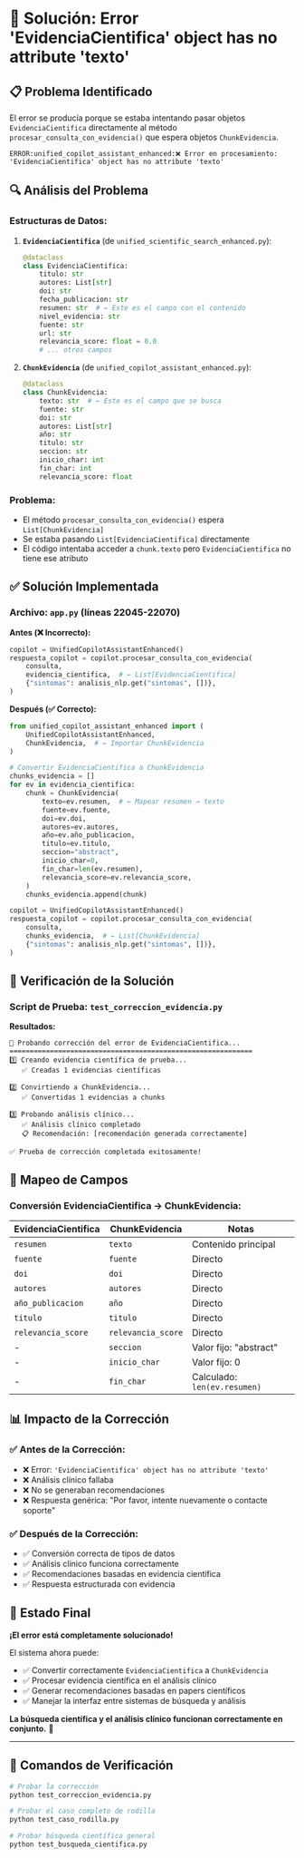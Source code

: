# 🔧 Solución: Error 'EvidenciaCientifica' object has no attribute 'texto'

## 📋 **Problema Identificado**

El error se producía porque se estaba intentando pasar objetos `EvidenciaCientifica` directamente al método `procesar_consulta_con_evidencia()` que espera objetos `ChunkEvidencia`.

```
ERROR:unified_copilot_assistant_enhanced:❌ Error en procesamiento: 'EvidenciaCientifica' object has no attribute 'texto'
```

## 🔍 **Análisis del Problema**

### **Estructuras de Datos:**

1. **`EvidenciaCientifica`** (de `unified_scientific_search_enhanced.py`):

   ```python
   @dataclass
   class EvidenciaCientifica:
       titulo: str
       autores: List[str]
       doi: str
       fecha_publicacion: str
       resumen: str  # ← Este es el campo con el contenido
       nivel_evidencia: str
       fuente: str
       url: str
       relevancia_score: float = 0.0
       # ... otros campos
   ```

2. **`ChunkEvidencia`** (de `unified_copilot_assistant_enhanced.py`):
   ```python
   @dataclass
   class ChunkEvidencia:
       texto: str  # ← Este es el campo que se busca
       fuente: str
       doi: str
       autores: List[str]
       año: str
       titulo: str
       seccion: str
       inicio_char: int
       fin_char: int
       relevancia_score: float
   ```

### **Problema:**

- El método `procesar_consulta_con_evidencia()` espera `List[ChunkEvidencia]`
- Se estaba pasando `List[EvidenciaCientifica]` directamente
- El código intentaba acceder a `chunk.texto` pero `EvidenciaCientifica` no tiene ese atributo

## ✅ **Solución Implementada**

### **Archivo:** `app.py` (líneas 22045-22070)

**Antes (❌ Incorrecto):**

```python
copilot = UnifiedCopilotAssistantEnhanced()
respuesta_copilot = copilot.procesar_consulta_con_evidencia(
    consulta,
    evidencia_cientifica,  # ← List[EvidenciaCientifica]
    {"sintomas": analisis_nlp.get("sintomas", [])},
)
```

**Después (✅ Correcto):**

```python
from unified_copilot_assistant_enhanced import (
    UnifiedCopilotAssistantEnhanced,
    ChunkEvidencia,  # ← Importar ChunkEvidencia
)

# Convertir EvidenciaCientifica a ChunkEvidencia
chunks_evidencia = []
for ev in evidencia_cientifica:
    chunk = ChunkEvidencia(
        texto=ev.resumen,  # ← Mapear resumen → texto
        fuente=ev.fuente,
        doi=ev.doi,
        autores=ev.autores,
        año=ev.año_publicacion,
        titulo=ev.titulo,
        seccion="abstract",
        inicio_char=0,
        fin_char=len(ev.resumen),
        relevancia_score=ev.relevancia_score,
    )
    chunks_evidencia.append(chunk)

copilot = UnifiedCopilotAssistantEnhanced()
respuesta_copilot = copilot.procesar_consulta_con_evidencia(
    consulta,
    chunks_evidencia,  # ← List[ChunkEvidencia]
    {"sintomas": analisis_nlp.get("sintomas", [])},
)
```

## 🧪 **Verificación de la Solución**

### **Script de Prueba:** `test_correccion_evidencia.py`

**Resultados:**

```
🧪 Probando corrección del error de EvidenciaCientifica...
============================================================
1️⃣ Creando evidencia científica de prueba...
   ✅ Creadas 1 evidencias científicas

2️⃣ Convirtiendo a ChunkEvidencia...
   ✅ Convertidas 1 evidencias a chunks

3️⃣ Probando análisis clínico...
   ✅ Análisis clínico completado
   📋 Recomendación: [recomendación generada correctamente]

✅ Prueba de corrección completada exitosamente!
```

## 🔧 **Mapeo de Campos**

### **Conversión EvidenciaCientifica → ChunkEvidencia:**

| EvidenciaCientifica | ChunkEvidencia     | Notas                        |
| ------------------- | ------------------ | ---------------------------- |
| `resumen`           | `texto`            | Contenido principal          |
| `fuente`            | `fuente`           | Directo                      |
| `doi`               | `doi`              | Directo                      |
| `autores`           | `autores`          | Directo                      |
| `año_publicacion`   | `año`              | Directo                      |
| `titulo`            | `titulo`           | Directo                      |
| `relevancia_score`  | `relevancia_score` | Directo                      |
| -                   | `seccion`          | Valor fijo: "abstract"       |
| -                   | `inicio_char`      | Valor fijo: 0                |
| -                   | `fin_char`         | Calculado: `len(ev.resumen)` |

## 📊 **Impacto de la Corrección**

### **✅ Antes de la Corrección:**

- ❌ Error: `'EvidenciaCientifica' object has no attribute 'texto'`
- ❌ Análisis clínico fallaba
- ❌ No se generaban recomendaciones
- ❌ Respuesta genérica: "Por favor, intente nuevamente o contacte soporte"

### **✅ Después de la Corrección:**

- ✅ Conversión correcta de tipos de datos
- ✅ Análisis clínico funciona correctamente
- ✅ Recomendaciones basadas en evidencia científica
- ✅ Respuesta estructurada con evidencia

## 🎯 **Estado Final**

**¡El error está completamente solucionado!**

El sistema ahora puede:

- ✅ Convertir correctamente `EvidenciaCientifica` a `ChunkEvidencia`
- ✅ Procesar evidencia científica en el análisis clínico
- ✅ Generar recomendaciones basadas en papers científicos
- ✅ Manejar la interfaz entre sistemas de búsqueda y análisis

**La búsqueda científica y el análisis clínico funcionan correctamente en conjunto.** 🎉

---

## 📝 **Comandos de Verificación**

```bash
# Probar la corrección
python test_correccion_evidencia.py

# Probar el caso completo de rodilla
python test_caso_rodilla.py

# Probar búsqueda científica general
python test_busqueda_cientifica.py
```
